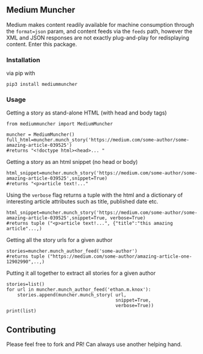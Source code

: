 ## Medium Muncher

Medium makes content readily available for machine consumption through the `format=json` param, and content feeds via the `feeds` path, however the XML and JSON responses are not exactly plug-and-play for redisplaying content. Enter this package. 

### Installation
via pip with 

```
pip3 install mediummuncher

```

### Usage

Getting a story as stand-alone HTML (with head and body tags)

```
from mediummuncher import MediumMuncher

muncher = MediumMuncher()
full_html=muncher.munch_story('https://medium.com/some-author/some-amazing-article-039525')
#returns "<!doctype html><head>... "
```
Getting a story as an html snippet (no head or body)

```
html_snippet=muncher.munch_story('https://medium.com/some-author/some-amazing-article-039525',snippet=True)
#returns "<p>article text!..."
```

Using the `verbose` flag returns a tuple with the html and a dictionary of interesting article attributes such as title, published date etc. 

```
html_snippet=muncher.munch_story('https://medium.com/some-author/some-amazing-article-039525',snippet=True, verbose=True)
#returns tuple ("<p>article text!...", {"title":"this amazing article"...,)
```

Getting all the story urls for a given author

```
stories=muncher.munch_author_feed('some-author')
#returns tuple ("https://medium.com/some-author/amazing-article-one-12902990",..,) 
```

Putting it all together to extract all stories for a given author

```
stories=list()
for url in muncher.munch_author_feed('ethan.m.knox'):
    stories.append(muncher.munch_story( url,
                                        snippet=True,
                                        verbose=True))
print(list)

```

## Contributing
Please feel free to fork and PR! Can always use another helping hand.

